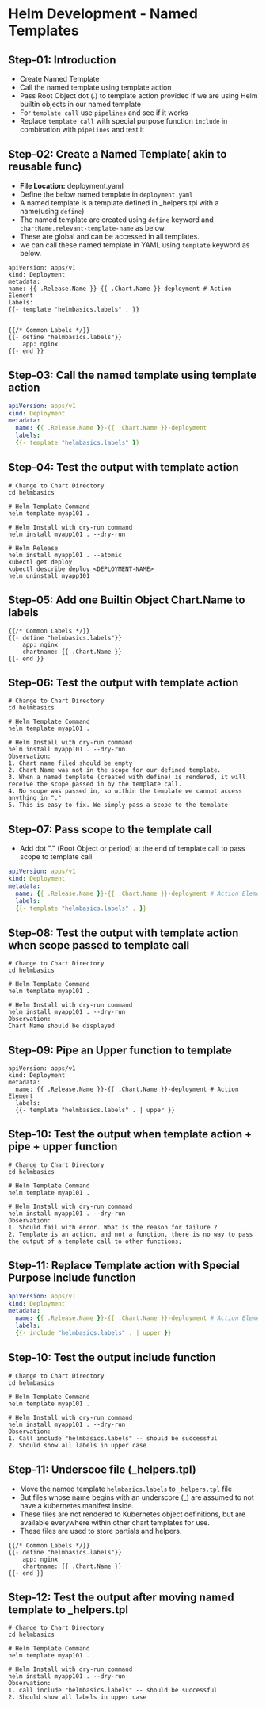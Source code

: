 # Helm Development - Named Templates

## Step-01: Introduction
- Create Named Template
- Call the named template using template action
- Pass Root Object dot (.) to template action provided if we are using Helm builtin objects in our named template
- For `template call` use `pipelines` and see if it works
- Replace `template call` with special purpose function `include` in combination with `pipelines` and test it


## Step-02: Create a Named Template( akin to reusable func)
- **File Location:** deployment.yaml
- Define the below named template in `deployment.yaml`
- A named template is a template defined in _helpers.tpl with a name(using `define`)
-  The named template are created using `define` keyword and `chartName.relevant-template-name` as below.
-  These are global and can be accessed in all templates.
-  we can call these named template in YAML using `template` keyword as below.
  ```t
apiVersion: apps/v1
kind: Deployment
metadata:
  name: {{ .Release.Name }}-{{ .Chart.Name }}-deployment # Action Element
  labels:
  {{- template "helmbasics.labels" . }}
```

```t

{{/* Common Labels */}}
{{- define "helmbasics.labels"}}
    app: nginx
{{- end }}
```

## Step-03: Call the named template using template action
```yaml
apiVersion: apps/v1
kind: Deployment
metadata:
  name: {{ .Release.Name }}-{{ .Chart.Name }}-deployment 
  labels:
  {{- template "helmbasics.labels" }}
```

## Step-04: Test the output with template action
```t
# Change to Chart Directory 
cd helmbasics

# Helm Template Command
helm template myap101 .

# Helm Install with dry-run command
helm install myapp101 . --dry-run

# Helm Release
helm install myapp101 . --atomic
kubectl get deploy
kubectl describe deploy <DEPLOYMENT-NAME>
helm uninstall myapp101
```

## Step-05: Add one Builtin Object Chart.Name to labels
```t
{{/* Common Labels */}}
{{- define "helmbasics.labels"}}
    app: nginx
    chartname: {{ .Chart.Name }}
{{- end }}
```

## Step-06: Test the output with template action
```t
# Change to Chart Directory 
cd helmbasics

# Helm Template Command
helm template myap101 .

# Helm Install with dry-run command
helm install myapp101 . --dry-run
Observation:
1. Chart name filed should be empty
2. Chart Name was not in the scope for our defined template.
3. When a named template (created with define) is rendered, it will receive the scope passed in by the template call. 
4. No scope was passed in, so within the template we cannot access anything in "."
5. This is easy to fix. We simply pass a scope to the template
```

## Step-07: Pass scope to the template call
- Add dot "." (Root Object or period) at the end of template call to pass scope to template call
```yaml
apiVersion: apps/v1
kind: Deployment
metadata:
  name: {{ .Release.Name }}-{{ .Chart.Name }}-deployment # Action Element
  labels:
  {{- template "helmbasics.labels" . }}
```

## Step-08: Test the output with template action when scope passed to template call
```t
# Change to Chart Directory 
cd helmbasics

# Helm Template Command
helm template myap101 .

# Helm Install with dry-run command
helm install myapp101 . --dry-run
Observation:
Chart Name should be displayed
```

## Step-09: Pipe an Upper function to template 
```t
apiVersion: apps/v1
kind: Deployment
metadata:
  name: {{ .Release.Name }}-{{ .Chart.Name }}-deployment # Action Element
  labels:
  {{- template "helmbasics.labels" . | upper }}
```

## Step-10: Test the output when template action + pipe + upper function
```t
# Change to Chart Directory 
cd helmbasics

# Helm Template Command
helm template myap101 .

# Helm Install with dry-run command
helm install myapp101 . --dry-run
Observation:
1. Should fail with error. What is the reason for failure ?
2. Template is an action, and not a function, there is no way to pass the output of a template call to other functions; 
```

## Step-11: Replace Template action with Special Purpose include function
```yaml
apiVersion: apps/v1
kind: Deployment
metadata:
  name: {{ .Release.Name }}-{{ .Chart.Name }}-deployment # Action Element
  labels:
  {{- include "helmbasics.labels" . | upper }}
```

## Step-10: Test the output include function
```t
# Change to Chart Directory 
cd helmbasics

# Helm Template Command
helm template myap101 .

# Helm Install with dry-run command
helm install myapp101 . --dry-run
Observation:
1. Call include "helmbasics.labels" -- should be successful
2. Should show all labels in upper case
```
## Step-11: Underscoe file (_helpers.tpl)
- Move the named template `helmbasics.labels` to `_helpers.tpl` file
- But files whose name begins with an underscore (_) are assumed to not have a kubernetes manifest inside. 
- These files are not rendered to Kubernetes object definitions, but are available everywhere within other chart templates for use.
- These files are used to store partials and helpers. 
```t
{{/* Common Labels */}}
{{- define "helmbasics.labels"}}
    app: nginx
    chartname: {{ .Chart.Name }}
{{- end }}
```

## Step-12: Test the output after moving named template to _helpers.tpl
```t
# Change to Chart Directory 
cd helmbasics

# Helm Template Command
helm template myap101 .

# Helm Install with dry-run command
helm install myapp101 . --dry-run
Observation:
1. call include "helmbasics.labels" -- should be successful
2. Should show all labels in upper case
```
